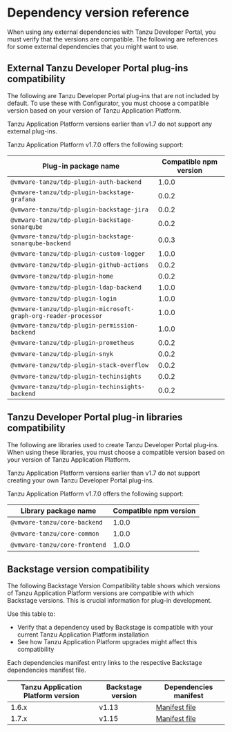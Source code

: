 # Dependency version reference

When using any external dependencies with Tanzu Developer Portal, you must verify that the versions
are compatible. The following are references for some external dependencies that you might want to use.

## <a id='external-tdp-plugins'></a> External Tanzu Developer Portal plug-ins compatibility

The following are Tanzu Developer Portal plug-ins that are not included by default. To use these
with Configurator, you must choose a compatible version based on your version of
Tanzu Application Platform.

Tanzu Application Platform versions earlier than v1.7 do not support any external plug-ins.

Tanzu Application Platform v1.7.0 offers the following support:

| Plug-in package name                                            | Compatible npm version |
|-----------------------------------------------------------------|------------------------|
| `@vmware-tanzu/tdp-plugin-auth-backend`                         | 1.0.0                  |
| `@vmware-tanzu/tdp-plugin-backstage-grafana`                    | 0.0.2                  |
| `@vmware-tanzu/tdp-plugin-backstage-jira`                       | 0.0.2                  |
| `@vmware-tanzu/tdp-plugin-backstage-sonarqube`                  | 0.0.2                  |
| `@vmware-tanzu/tdp-plugin-backstage-sonarqube-backend`          | 0.0.3                  |
| `@vmware-tanzu/tdp-plugin-custom-logger`                        | 1.0.0                  |
| `@vmware-tanzu/tdp-plugin-github-actions`                       | 0.0.2                  |
| `@vmware-tanzu/tdp-plugin-home`                                 | 0.0.2                  |
| `@vmware-tanzu/tdp-plugin-ldap-backend`                         | 1.0.0                  |
| `@vmware-tanzu/tdp-plugin-login`                                | 1.0.0                  |
| `@vmware-tanzu/tdp-plugin-microsoft-graph-org-reader-processor` | 1.0.0                  |
| `@vmware-tanzu/tdp-plugin-permission-backend`                   | 1.0.0                  |
| `@vmware-tanzu/tdp-plugin-prometheus`                           | 0.0.2                  |
| `@vmware-tanzu/tdp-plugin-snyk`                                 | 0.0.2                  |
| `@vmware-tanzu/tdp-plugin-stack-overflow`                       | 0.0.2                  |
| `@vmware-tanzu/tdp-plugin-techinsights`                         | 0.0.2                  |
| `@vmware-tanzu/tdp-plugin-techinsights-backend`                 | 0.0.2                  |

## <a id='tdp-libraries'></a> Tanzu Developer Portal plug-in libraries compatibility

The following are libraries used to create Tanzu Developer Portal plug-ins.
When using these libraries, you must choose a compatible version based on your version of
Tanzu Application Platform.

Tanzu Application Platform versions earlier than v1.7 do not support creating your own
Tanzu Developer Portal plug-ins.

Tanzu Application Platform v1.7.0 offers the following support:

| Library package name          | Compatible npm version |
|-------------------------------|------------------------|
| `@vmware-tanzu/core-backend`  | 1.0.0                  |
| `@vmware-tanzu/core-common`   | 1.0.0                  |
| `@vmware-tanzu/core-frontend` | 1.0.0                  |

## <a id='bs-ver-table'></a> Backstage version compatibility

The following Backstage Version Compatibility table shows which versions of Tanzu Application Platform
versions are compatible with which Backstage versions. This is crucial information for plug-in
development.

Use this table to:

- Verify that a dependency used by Backstage is compatible with your current Tanzu Application Platform
  installation
- See how Tanzu Application Platform upgrades might affect this compatibility

Each dependencies manifest entry links to the respective Backstage dependencies manifest file.

| Tanzu Application Platform version | Backstage version | Dependencies manifest                                                             |
|------------------------------------|-------------------|-----------------------------------------------------------------------------------|
| 1.6.x                              | v1.13             | [Manifest file](https://github.com/backstage/backstage/blob/v1.13.0/package.json) |
| 1.7.x                              | v1.15             | [Manifest file](https://github.com/backstage/backstage/blob/v1.15.0/package.json) |
